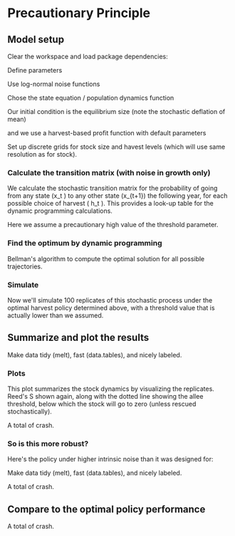 <!--begin.rcode setup, echo=FALSE 
render_gfm()  
opts_knit$set(upload = TRUE)   
opts_knit$set(upload.fun = function(file){
   library(RWordPress) 
   uploadFile(file)$url
  })
## The real source code is externalized from this file:
read_chunk("Reed.R")
end.rcode-->

<!--roptions dev="png", fig.width=7, fig.height=5, tidy=FALSE, warning=FALSE, message=FALSE, comment=NA, external=TRUE, cache=FALSE, cache.path="perfectpolicy/"-->

# Precautionary Principle


## Model setup 

Clear the workspace and load package dependencies: 
<!--begin.rcode libraries, echo=FALSE
end.rcode-->

Define parameters
<!--begin.rcode parameters
end.rcode-->

Use log-normal noise functions
<!--begin.rcode noise_dists
end.rcode-->

Chose the state equation / population dynamics function
<!--begin.rcode RickerAllee
end.rcode-->

Our initial condition is the equilibrium size (note the stochastic deflation of mean)
<!--begin.rcode initx
end.rcode-->

and we use a harvest-based profit function with default parameters
<!--begin.rcode profit
end.rcode-->

Set up discrete grids for stock size and havest levels (which will use same resolution as for stock). 
<!--begin.rcode create_grid
end.rcode-->


### Calculate the transition matrix (with noise in growth only)      
We calculate the stochastic transition matrix for the probability of going from any state \(x_t \) to any other state \(x_{t+1}\) the following year, for each possible choice of harvest \( h_t \).  This provides a look-up table for the dynamic programming calculations. 

Here we assume a precautionary high value of the threshold parameter.
<!--begin.rcode determine_SDP_matrix_edited
  SDP_Mat <- determine_SDP_matrix(f, c(1,4,2), x_grid, h_grid, sigma_g )
end.rcode-->

### Find the optimum by dynamic programming 
Bellman's algorithm to compute the optimal solution for all possible trajectories.
<!--begin.rcode find_dp_optim 
end.rcode-->

### Simulate 
Now we'll simulate 100 replicates of this stochastic process under the optimal harvest policy determined above, with a threshold value that is actually lower than we assumed. 
<!--begin.rcode simulate_edited
sims <- lapply(1:100, function(i){
  ForwardSimulate(f, c(1,K,1), x_grid, h_grid, x0, opt$D, z_g, z_m, z_i)
})
end.rcode-->

## Summarize and plot the results                                                   
Make data tidy (melt), fast (data.tables), and nicely labeled.
<!--begin.rcode tidy
end.rcode-->

### Plots 
This plot summarizes the stock dynamics by visualizing the replicates. Reed's S shown again, along with the dotted line showing the allee threshold, below which the stock will go to zero (unless rescued stochastically). 
<!--begin.rcode fishstock 
end.rcode-->

<!--begin.rcode crashed
end.rcode-->
A total of <!--rinline sum(crashed$V1) --> crash.



### So is this more robust?
Here's the policy under higher intrinsic noise than it was designed for:
<!--begin.rcode simulate_edited_noisy
sigma_g <- .3
sims <- lapply(1:100, function(i){
  ForwardSimulate(f, c(1,K,1), x_grid, h_grid, x0, opt$D, z_g, z_m, z_i)
})
end.rcode-->

Make data tidy (melt), fast (data.tables), and nicely labeled.
<!--begin.rcode ref.label="tidy"
end.rcode-->

<!--begin.rcode ref.label="fishstock"
end.rcode-->

<!--begin.rcode ref.label="crashed"
end.rcode-->
A total of <!--rinline sum(crashed$V1) --> crash.


## Compare to the optimal policy performance
<!--begin.rcode
pars <- c(1,K,1)
SDP_Mat <- determine_SDP_matrix(f, pars, x_grid, h_grid, sigma_g=.2)
opt <- find_dp_optim(SDP_Mat, x_grid, h_grid, OptTime, xT, 
                     profit, delta, reward=reward)
sigma_g <- .3
sims <- lapply(1:100, function(i){
  ForwardSimulate(f, pars, x_grid, h_grid, x0, opt$D, z_g, z_m, z_i)
})
dat <- melt(sims, id=names(sims[[1]]))  
dt <- data.table(dat)
setnames(dt, "L1", "reps") # names are nice
crashed <- dt[time==OptTime-1, fishstock == 0, by=reps]
p1 <- ggplot(dt) + geom_abline(intercept=opt$S, slope = 0) + 
  geom_abline(intercept=xT, slope = 0, lty=2) 
p1 + geom_line(aes(time, fishstock, group = reps), alpha = 0.2)
end.rcode-->

A total of <!--rinline sum(crashed$V1) --> crash.

